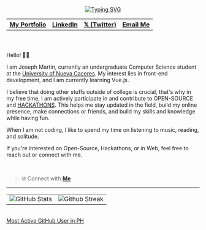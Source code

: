 
<header align="left">
  
[![Typing SVG](https://readme-typing-svg.demolab.com?font=Poppins&size=28&duration=3000&pause=500&color=F7F7F7&random=false&width=535&lines=Welcome+to+my+GitHub+Profile!+%F0%9F%91%8B;Front-End+VueJS+Developer+%F0%9F%92%BB%F0%9F%91%BB;Let's+Connect!+%F0%9F%98%83%F0%9F%9A%80)](https://git.io/typing-svg)

<table>
  <tr>
    <th>
      <a href="https://jfmartinz-dev.vercel.app/" />  My Portfolio  
    </th> 
    <th>
      <a href="https://www.linkedin.com/in/jfmartinz/" />   LinkedIn
    </th>
         <th>
      <a href="https://twitter.com/jfmartinz" />   𝕏 (Twitter)
    </th>
         <th>
      <a href="mailto:se.josephmartin@gmail.com" />   Email Me
    </th>
  </tr>
  
</table>
</section>
</header>  
<section>  
  
Hello! 👋🏻


I am Joseph Martin, currently an undergraduate Computer Science student at the [University of Nueva Caceres](https://unc.edu.ph/). 
My interest lies in front-end development, and I am currently learning Vue.js.

I believe that doing other stuffs outside of college is crucial,
that's why in my free time, I am actively participate in and contribute to OPEN-SOURCE and [HACKATHONS](https://mlh.io/).
This helps me stay updated in the field, build my online presence, make connections or friends, and build my skills and knowledge while having fun.

When I am not coding, I like to spend my time on listening to music, reading, and solitude.

If you're interested on Open-Source, Hackathons, or in Web, feel free to reach out or connect with me.

<br>
  
> 🌐 Connect with  [**Me**](https://linktr.ee/jfmartinz) 
</section>

---





<section>
  
<!-- <table>

  <tr>
      <th>
     Front-End
   </th>
    <td>
      <a href="https://skillicons.dev" title="Visit https://skillicons.dev for more information">
        <img src="https://skillicons.dev/icons?i=html,css,javascript,typescript,tailwindcss,vuejs,pinia,vitest,git,github,figma" />
      </a> 
    </td>
    <th>Back-End</th>
    <td>
      <a href="https://skillicons.dev" title="Visit https://skillicons.dev for more information">
        <img src="https://skillicons.dev/icons?i=php,laravel,mysql" />
      </a> 
    </td>
  </tr> 
</table>


  <br><br>
-->
<table>
<tr>
  <td>
    <img src="https://github-readme-stats.vercel.app/api?username=jfmartinz&show_icons=true&theme=tokyonight&hide_border=true&include_all_commits=false&count_private=false" alt="GitHub Stats" title="Github Stats"/>  

  </td>
  <td>
      <img src="https://github-readme-streak-stats.herokuapp.com/?user=jfmartinz&theme=tokyonight&hide_border=true" alt="Github Streak" title="Github Streak"/> 
  </td>
</tr>
</table>
</section>

<br>
<!-- Visit https://committers.top/ to learn more about this -->
<div align="left">
<a  href="https://committers.top/philippines_public#jfmartinz" title="Visit https://committers.top/ to learn more about this">
      Most Active GitHub User in PH
</a>
  </div>

